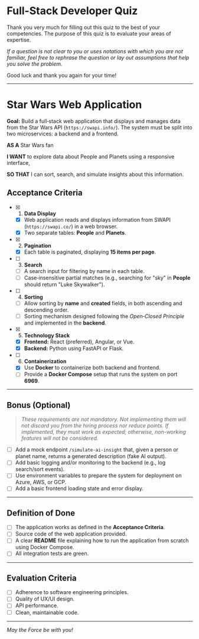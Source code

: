 # Full-Stack Developer Quiz

Thank you very much for filling out this quiz to the best of your competencies. The purpose of this quiz is to evaluate your areas of expertise.

_If a question is not clear to you or uses notations with which you are not familiar, feel free to rephrase the question or lay out assumptions that help you solve the problem._

Good luck and thank you again for your time!

---

# Star Wars Web Application

**Goal:** Build a full‑stack web application that displays and manages data from the Star Wars API (`https://swapi.info/`). The system must be split into two microservices: a backend and a frontend.

**AS A** Star Wars fan

**I WANT** to explore data about People and Planets using a responsive interface,

**SO THAT** I can sort, search, and simulate insights about this information.

## Acceptance Criteria

- [x] 1. **Data Display**

  - [x] Web application reads and displays information from SWAPI (`https://swapi.co/`) in a web browser.
  - [x] Two separate tables: **People** and **Planets**.

- [x] 2. **Pagination**

  - [x] Each table is paginated, displaying **15 items per page**.

- [ ] 3. **Search**

  - [ ] A search input for filtering by name in each table.
  - [ ] Case‑insensitive partial matches (e.g., searching for "sky" in **People** should return "Luke Skywalker").

- [ ] 4. **Sorting**

  - [ ] Allow sorting by **name** and **created** fields, in both ascending and descending order.
  - [ ] Sorting mechanism designed following the _Open‑Closed Principle_ and implemented in the **backend**.

- [x] 5. **Technology Stack**

  - [x] **Frontend:** React (preferred), Angular, or Vue.
  - [x] **Backend:** Python using FastAPI or Flask.

- [ ] 6. **Containerization**

  - [x] Use **Docker** to containerize both backend and frontend.
  - [ ] Provide a **Docker Compose** setup that runs the system on port **6969**.

---

## Bonus (Optional)

> _These requirements are not mandatory. Not implementing them will not discard you from the hiring process nor reduce points. If implemented, they must work as expected; otherwise, non-working features will not be considered._

- [ ] Add a mock endpoint `/simulate-ai-insight` that, given a person or planet name, returns a generated description (fake AI output).
- [ ] Add basic logging and/or monitoring to the backend (e.g., log search/sort events).
- [ ] Use environment variables to prepare the system for deployment on Azure, AWS, or GCP.
- [ ] Add a basic frontend loading state and error display.

---

## Definition of Done

- [ ] The application works as defined in the **Acceptance Criteria**.
- [ ] Source code of the web application provided.
- [ ] A clear **README** file explaining how to run the application from scratch using Docker Compose.
- [ ] All integration tests are green.

---

## Evaluation Criteria

- [ ] Adherence to software engineering principles.
- [ ] Quality of UX/UI design.
- [ ] API performance.
- [ ] Clean, maintainable code.

---

_May the Force be with you!_
